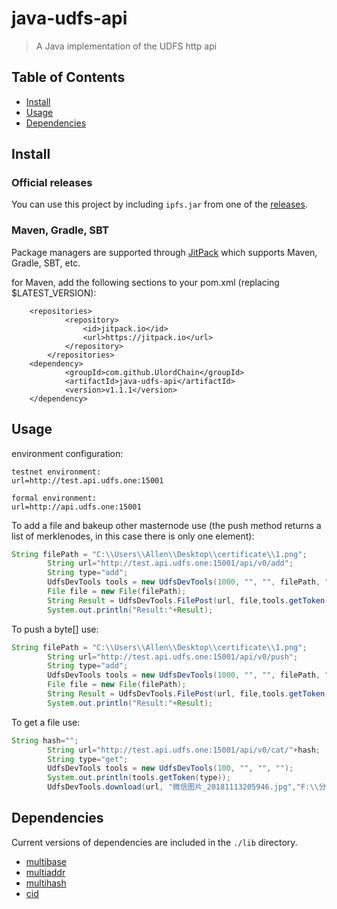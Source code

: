 # java-udfs-api

> A Java implementation of the UDFS http api

## Table of Contents

- [Install](#install)
- [Usage](#usage)
- [Dependencies](#dependencies)

## Install

### Official releases

You can use this project by including `ipfs.jar` from one of the [releases](https://github.com/UlordChain/java-udfs-api/releases).

### Maven, Gradle, SBT

Package managers are supported through [JitPack](https://jitpack.io/#UlordChain/java-udfs-api/) which supports Maven, Gradle, SBT, etc.

for Maven, add the following sections to your pom.xml (replacing $LATEST_VERSION):
```
	<repositories>
    		<repository>
    		    <id>jitpack.io</id>
    		    <url>https://jitpack.io</url>
    		</repository>
    	</repositories>
    <dependency>
    	    <groupId>com.github.UlordChain</groupId>
    	    <artifactId>java-udfs-api</artifactId>
    	    <version>v1.1.1</version>
    </dependency>
```

## Usage

environment configuration:
```
testnet environment:
url=http://test.api.udfs.one:15001
```
```
formal environment:
url=http://api.udfs.one:15001
```


To add a file and bakeup other masternode use (the push method returns a list of merklenodes, in this case there is only one element):
```Java
String filePath = "C:\\Users\\Allen\\Desktop\\certificate\\1.png";
        String url="http://test.api.udfs.one:15001/api/v0/add";
        String type="add";
        UdfsDevTools tools = new UdfsDevTools(1000, "", "", filePath, "");
        File file = new File(filePath);
        String Result = UdfsDevTools.FilePost(url, file,tools.getToken(type));
        System.out.println("Result:"+Result);
```

To push a byte[] use:
```Java
String filePath = "C:\\Users\\Allen\\Desktop\\certificate\\1.png";
        String url="http://test.api.udfs.one:15001/api/v0/push";
        String type="add";
        UdfsDevTools tools = new UdfsDevTools(1000, "", "", filePath, "");
        File file = new File(filePath);
        String Result = UdfsDevTools.FilePost(url, file,tools.getToken(type));
        System.out.println("Result:"+Result);
```

To get a file use:
```Java
String hash="";
        String url="http://test.api.udfs.one:15001/api/v0/cat/"+hash;
        String type="get";
        UdfsDevTools tools = new UdfsDevTools(100, "", "", "");
        System.out.println(tools.getToken(type));
        UdfsDevTools.download(url, "微信图片_20181113205946.jpg","F:\\分布式存储\\",tools.getToken(type));
```

## Dependencies

Current versions of dependencies are included in the `./lib` directory.

* [multibase](https://github.com/multiformats/java-multibase)
* [multiaddr](https://github.com/multiformats/java-multiaddr)
* [multihash](https://github.com/multiformats/java-multihash)
* [cid](https://github.com/ipld/java-cid)

